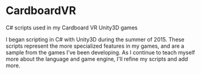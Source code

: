 # CardboardVR
C# scripts used in my Cardboard VR Unity3D games

I began scripting in C# with Unity3D during the summer of 2015. These scripts represent the more specialized features in my games, and are a sample from the games I've been developing. As I continue to teach myself more about the language and game engine, I'll refine my scripts and add more.

